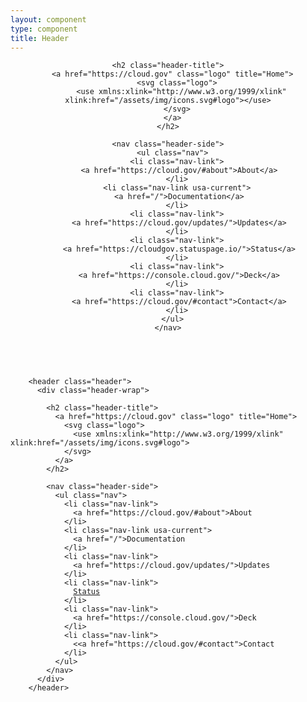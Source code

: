 ```yaml
---
layout: component
type: component
title: Header
---
```


<header class="header">
  <div class="header-wrap">
    
    <h2 class="header-title">
      <a href="https://cloud.gov" class="logo" title="Home">
        <svg class="logo">
          <use xmlns:xlink="http://www.w3.org/1999/xlink" xlink:href="/assets/img/icons.svg#logo"></use>
        </svg>
      </a>
    </h2>
    
    <nav class="header-side">
      <ul class="nav">
        <li class="nav-link">
          <a href="https://cloud.gov/#about">About</a> 
        </li>
        <li class="nav-link usa-current">
          <a href="/">Documentation</a> 
        </li>
        <li class="nav-link">
          <a href="https://cloud.gov/updates/">Updates</a> 
        </li>
        <li class="nav-link">
          <a href="https://cloudgov.statuspage.io/">Status</a> 
        </li>
        <li class="nav-link">
          <a href="https://console.cloud.gov/">Deck</a> 
        </li>
        <li class="nav-link">
          <a href="https://cloud.gov/#contact">Contact</a> 
        </li>
      </ul>
    </nav>
  </div>
</header>

<pre>
  <code>
    &lt;header class="header">
      &lt;div class="header-wrap">
        
        &lt;h2 class="header-title">
          &lt;a href="https://cloud.gov" class="logo" title="Home">
            &lt;svg class="logo">
              &lt;use xmlns:xlink="http://www.w3.org/1999/xlink" xlink:href="/assets/img/icons.svg#logo"></use>
            &lt;/svg>
          &lt;/a>
        &lt;/h2>
        
        &lt;nav class="header-side">
          &lt;ul class="nav">
            &lt;li class="nav-link">
              &lt;a href="https://cloud.gov/#about">About</a> 
            &lt;/li>
            &lt;li class="nav-link usa-current">
              &lt;a href="/">Documentation</a> 
            &lt;/li>
            &lt;li class="nav-link">
              &lt;a href="https://cloud.gov/updates/">Updates</a> 
            &lt;/li>
            &lt;li class="nav-link">
              <a href="https://cloudgov.statuspage.io/">Status</a> 
            &lt;/li>
            &lt;li class="nav-link">
              &lt;a href="https://console.cloud.gov/">Deck</a> 
            &lt;/li>
            &lt;li class="nav-link">
              <&lt;a href="https://cloud.gov/#contact">Contact</a> 
            &lt;/li>
          &lt;/ul>
        &lt;/nav>
      &lt;/div>
    &lt;/header>
  </code>
</pre>

